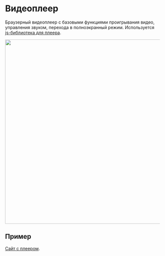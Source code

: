 # Видеоплеер

Браузерный видеоплеер с базовыми функциями проигрывания видео, управления звуком, перехода в полноэкранный режим.
Используется [js-библиотека для плеера](https://github.com/devmanorg/video-player-jslib/).

<img src="https://user-images.githubusercontent.com/16899464/211503493-913d7018-12d1-437a-b86e-4dcc10eb92f3.png" width="600">

## Пример
[Сайт с плеером](https://dmitry-zharinov.github.io/video-player-layout/).

